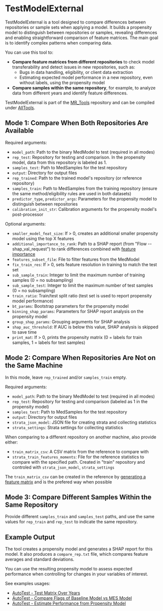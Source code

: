 
# TestModelExternal

TestModelExternal is a tool designed to compare differences between repositories or sample sets when applying a model. It builds a propensity model to distinguish between repositories or samples, revealing differences and enabling straightforward comparison of feature matrices. The main goal is to identify complex patterns when comparing data.

You can use this tool to:

- **Compare feature matrices from different repositories** to check model transferability and detect issues in new repositories, such as:
    - Bugs in data handling, eligibility, or client data extraction
    - Estimating expected model performance in a new repository, even without labels, using the propensity model
- **Compare samples within the same repository**, for example, to analyze data from different years and identify feature differences.

TestModelExternal is part of the [MR_Tools](https://github.com/Medial-EarlySign/MR_Tools) repository and can be compiled under [AllTools](../Installation/index.md#3-mes-tools-to-train-and-test-models).

## Mode 1: Compare When Both Repositories Are Available

Required arguments:

- `model_path`: Path to the binary MedModel to test (required in all modes)
- `rep_test`: Repository for testing and comparison. In the propensity model, data from this repository is labeled as 1.
- `samples_test`: Path to MedSamples for the test repository
- `output`: Directory for output files
- `rep_trained`: Path to the trained model's repository (or reference repository)
- `samples_train`: Path to MedSamples from the training repository (ensure the same method/eligibility rules are used in both datasets)
- `predictor_type`, `predictor_args`: Parameters for the propensity model to distinguish between repositories
- `calibration_init_str`: Calibration arguments for the propensity model's post-processor

Optional arguments:

- `smaller_model_feat_size`: If > 0, creates an additional smaller propensity model using the top X features
- `additional_importance_to_rank`: Path to a SHAP report (from "Flow --shap_val_request") to rank differences combined with [feature importance](../Infrastructure%20C%20Library/05.PostProcessors%20Practical%20Guide/ButWhy%20Practical%20Guide.md)
- `features_subset_file`: File to filter features from the MedModel
- `fix_train_res`: If > 0, sets feature resolution in training to match the test set
- `sub_sample_train`: Integer to limit the maximum number of training samples (0 = no subsampling)
- `sub_sample_test`: Integer to limit the maximum number of test samples (0 = no subsampling)
- `train_ratio`: Train/test split ratio (test set is used to report propensity model performance)
- `bt_params`: Bootstrap parameters for the propensity model
- `binning_shap_params`: Parameters for SHAP report analysis on the propensity model
- `group_shap_params`: Grouping arguments for SHAP analysis
- `shap_auc_threshold`: If AUC is below this value, SHAP analysis is skipped to save time
- `print_mat`: If > 0, prints the propensity matrix (0 = labels for train samples, 1 = labels for test samples)

## Mode 2: Compare When Repositories Are Not on the Same Machine

In this mode, leave `rep_trained` and/or `samples_train` empty.

Required arguments:

- `model_path`: Path to the binary MedModel to test (required in all modes)
- `rep_test`: Repository for testing and comparison (labeled as 1 in the propensity model)
- `samples_test`: Path to MedSamples for the test repository
- `output`: Directory for output files
- `strata_json_model`: JSON file for creating strata and collecting statistics
- `strata_settings`: Strata settings for collecting statistics

When comparing to a different repository on another machine, also provide either:

- `train_matrix_csv`: A CSV matrix from the reference to compare with
- `strata_train_features_moments`: File for the reference statistics to compare with the specified path. Created in "train" repository and controled with `strata_json_model`, `strata_settings`

The `train_matrix_csv` can be created in the reference by [generating a feature matrix](Using%20the%20Flow%20App/index.md#creating-a-feature-matrix-for-samples) and is the prefered way when possible

## Mode 3: Compare Different Samples Within the Same Repository

Provide different `samples_train` and `samples_test` paths, and use the same values for `rep_train` and `rep_test` to indicate the same repository.

## Example Output

The tool creates a propensity model and generates a SHAP report for this model. It also produces a `compare_rep.txt` file, which compares feature averages and standard deviations.

You can use the resulting propensity model to assess expected performance when controlling for changes in your variables of interest.

See examples usages:

- [AutoTest - Test Matrix Over Years](Model%20Checklist/AutoTest/Development%20kit/Test_11%20-%20test%20matrix%20over%20years.md)
- [AutoTest - Compare Flags of Baseline Model vs MES Model](Model%20Checklist/AutoTest/Development%20kit/Test_15%20-%20compare%20to%20baseline%20model.md)
- [AutoTest - Estimate Performance from Propensity Model](Model%20Checklist/AutoTest/External%20Silent%20Run/Test%2011%20-%20Estimate%20Performances.md)